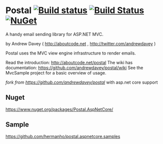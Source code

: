 # Postal [![Build status](https://ci.appveyor.com/api/projects/status/ot5k3bmm2tb2900v?svg=true)](https://ci.appveyor.com/project/hermanho/postal-aspnetcore) [![Build Status](https://travis-ci.com/hermanho/postal.aspnetcore.svg?branch=master)](https://travis-ci.com/hermanho/postal) [![NuGet](https://img.shields.io/nuget/vpre/Postal.AspNetCore.svg)](https://www.nuget.org/packages/Postal.AspNetCore/) 


A handy email sending library for ASP.NET MVC.

by Andrew Davey ( http://aboutcode.net , http://twitter.com/andrewdavey )

Postal uses the MVC view engine infrastructure to render emails.

Read the introduction: http://aboutcode.net/postal
The wiki has documentation: https://github.com/andrewdavey/postal/wiki
See the MvcSample project for a basic overview of usage.

_fork from https://github.com/andrewdavey/postal_ with asp.net core support

## Nuget
https://www.nuget.org/packages/Postal.AspNetCore/

## Sample
https://github.com/hermanho/postal.aspnetcore.samples
